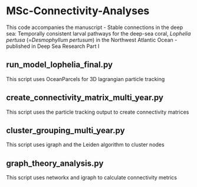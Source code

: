 # MSc-Connectivity-Analyses
This code accompanies the manuscript - Stable connections in the deep sea: Temporally consistent larval pathways for the deep-sea coral, *Lophelia pertusa* (=*Desmophyllum pertusum*) in the Northwest Atlantic Ocean - published in Deep Sea Research Part I 

## run_model_lophelia_final.py
This script uses OceanParcels for 3D lagrangian particle tracking

## create_connectivity_matrix_multi_year.py
This script uses the particle tracking output to create connectivity matrices

## cluster_grouping_multi_year.py
This script uses igraph and the Leiden algorithm to cluster nodes

## graph_theory_analysis.py
This script uses networkx and igraph to calculate connectivity metrics
